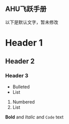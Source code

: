 ## AHU飞跃手册
以下是默认文字，暂未修改

# Header 1
## Header 2
### Header 3

- Bulleted
- List

1. Numbered
2. List

**Bold** and _Italic_ and `Code` text